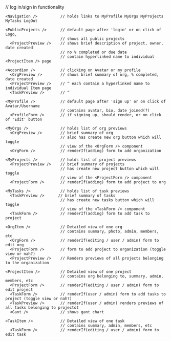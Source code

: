 <App />
  <Auth />                  // log in/sign in functionality
  <Dashboard />

    <Navigation />          // holds links to MyProfile MyOrgs MyProjects MyTasks LogOut

    <PublicProjects />      // default page after 'login' or on click of Logo,
                            // shows all public projects
      <ProjectPreview />    // shows brief description of project, owner, date created
                            // no % completed or due date
                            // contain hyperlinked name to individual <ProjectItem /> page

    <Accordion />           // clicking on Avatar or my profile
      <OrgPreview />        // shows brief summary of org, % completed, date created
      <ProjectPreview />    // ^ each contain a hyperlinked name to individual Item page
      <TaskPreview />       // ^

    <MyProfile />           // default page after 'sign up' or on click of Avatar/Username
                            // contains avatar, bio, date joined(?)
      <ProfileForm />       // if signing up, should render, or on click of 'Edit' button

    <MyOrgs />              // holds list of org previews
      <OrgPreview />        // brief summary of org
                            // also has create new org button which will toggle
                            // view of the <OrgForm /> component
      <OrgForm />           // renderIf(adding) form to add organization

    <MyProjects />          // holds list of project previews
      <ProjectPreview />    // brief summary of projects
                            // has create new project button which will toggle
                            // view of the <ProjectForm /> component
      <ProjectForm />       // renderIf(adding) form to add project to org

    <MyTasks />             // holds list of task previews
      <TaskPreview />      // brief summary of tasks
                            // has create new tasks button which will toggle
                            // view of the <TaskForm /> component
      <TaskForm />          // renderIf(adding) form to add task to project

    <OrgItem />             // Detailed view of one org
                            // contains summary, photo, admin, members, etc
      <OrgForm />           // renderIf(editing / user / admin) form to edit org
      <ProjectForm />       // form to add project to organization (toggle view or nah?)
      <ProjectPreview />    // Renders previews of all projects belonging to the organization

    <ProjectItem />         // Detailed view of one project
                            // contains org belonging to, summary, admin, members, etc
      <ProjectForm />       // renderIf(editing / user / admin) form to edit project
      <TaskForm />          // renderIf(user / admin) form to add tasks to project (toggle view or nah?)
      <TaskPreview />       // renderIf(user / admin) renders previews of all tasks belonging to projectot
      <Gant />              // shows gant chart

    <TaskItem />            // Detailed view of one task
                            // contains summary, admin, members, etc
      <TaskForm />          // renderIf(editing / user / admin) form to edit task
